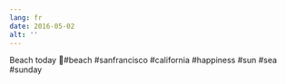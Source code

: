 ```yaml
---
lang: fr
date: 2016-05-02
alt: ''
---
```


Beach today 🐬#beach #sanfrancisco #california #happiness #sun #sea #sunday
